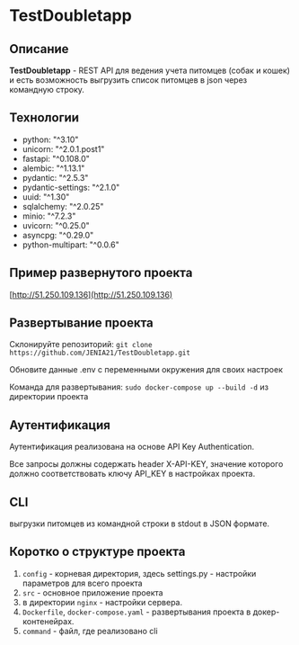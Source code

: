 # TestDoubletapp
## Описание
**TestDoubletapp** - REST API для ведения учета питомцев (собак и
кошек) и есть возможность выгрузить список питомцев в json через
командную строку.


## Технологии
- python: "^3.10"
- unicorn: "^2.0.1.post1"
- fastapi: "^0.108.0"
- alembic: "^1.13.1"
- pydantic: "^2.5.3"
- pydantic-settings: "^2.1.0"
- uuid: "^1.30"
- sqlalchemy: "^2.0.25"
- minio: "^7.2.3"
- uvicorn: "^0.25.0"
- asyncpg: "^0.29.0"
- python-multipart: "^0.0.6"


## Пример развернутого проекта
[http://51.250.109.136](http://51.250.109.136)


## Развертывание  проекта

Склонируйте репозиторий:
`git clone https://github.com/JENIA21/TestDoubletapp.git`

Обновите данные .env с переменными окружения для своих настроек

Команда для развертывания: `sudo docker-compose up --build -d` из директории проекта

## Аутентификация
Аутентификация реализована на основе API Key Authentication.

Все запросы должны содержать header X-API-KEY, значение которого должно соответствовать ключу API_KEY в настройках проекта.

## CLI
выгрузки питомцев из командной строки в stdout в JSON формате.

## Коротко о структуре проекта

1. `config` - корневая директория, здесь settings.py  - настройки параметров для всего проекта
2. `src` - основное приложение проекта
3. в директории `nginx` - настройки сервера.
4. `Dockerfile`, `docker-compose.yaml` - развертывания проекта в докер-контенейрах.
5. `command` - файл, где реализовано cli